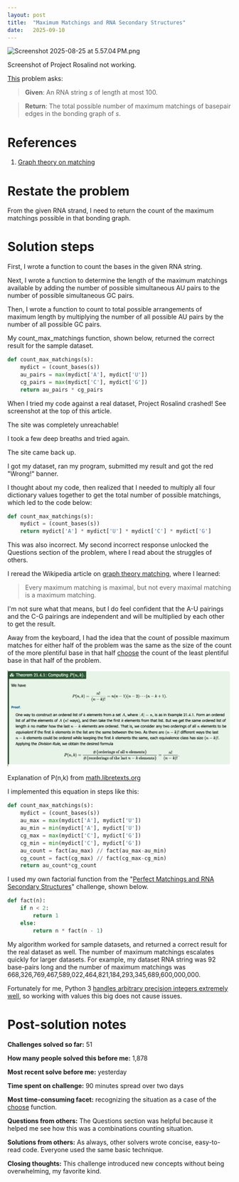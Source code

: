 ```yaml
---
layout: post
title:  "Maximum Matchings and RNA Secondary Structures"
date:   2025-09-10
---
```

![Screenshot 2025-08-25 at 5.57.04 PM.png](../assets/Screenshot%202025-08-25%20at%205.57.04%E2%80%AFPM.png)

Screenshot of Project Rosalind not working.

[This](https://rosalind.info/problems/mmch/) problem asks:

> **Given**: An RNA string _s_ of length at most 100.

> **Return**: The total possible number of maximum matchings of basepair edges in the bonding graph of _s_.

<!--break-->

# References
1. [Graph theory on matching](https://en.wikipedia.org/wiki/Matching_(graph_theory)#Definition)

# Restate the problem
From the given RNA strand, I need to return the count of the maximum matchings possible in that bonding graph.

# Solution steps
First, I wrote a function to count the bases in the given RNA string.

Next, I wrote a function to determine the length of the maximum matchings available by adding the number of possible simultaneous AU pairs to the number of possible simultaneous GC pairs. 

Then, I wrote a function to count to total possible arrangements of maximum length by multiplying the number of all possible AU pairs by the number of all possible GC pairs.

My count_max_matchings function, shown below, returned the correct result for the sample dataset.

```python
def count_max_matchings(s):
    mydict = (count_bases(s))
    au_pairs = max(mydict['A'], mydict['U'])
    cg_pairs = max(mydict['C'], mydict['G'])
    return au_pairs * cg_pairs
```

When I tried my code against a real dataset, Project Rosalind crashed! See screenshot at the top of this article.

The site was completely unreachable!

I took a few deep breaths and tried again.

The site came back up.

I got my dataset, ran my program, submitted my result and got the red "Wrong!" banner.

I thought about my code, then realized that I needed to multiply all four dictionary values together to get the total number of possible matchings, which led to the code below:

```python
def count_max_matchings(s):
    mydict = (count_bases(s))
    return mydict['A'] * mydict['U'] * mydict['C'] * mydict['G']
```

This was also incorrect. My second incorrect response unlocked the Questions section of the problem, where I read about the struggles of others.

I reread the Wikipedia article on [graph theory matching](https://en.wikipedia.org/wiki/Matching_(graph_theory)#Definition), where I learned:

>Every maximum matching is maximal, but not every maximal matching is a maximum matching.

I'm not sure what that means, but I do feel confident that the A-U pairings and the C-G pairings are independent and will be multiplied by each other to get the result.

Away from the keyboard, I had the idea that the count of possible maximum matches for either half of the problem was the same as the size of the count of the more plentiful base in that half [choose](https://math.libretexts.org/Bookshelves/Combinatorics_and_Discrete_Mathematics/Elementary_Foundations%3A_An_Introduction_to_Topics_in_Discrete_Mathematics_(Sylvestre)/21%3A_Permutations/21.04%3A_Permutations_of_Subsets) the count of the least plentiful base in that half of the problem.

![choose.png](../assets/choose.png)

Explanation of P(n,k) from [math.libretexts.org](https://math.libretexts.org/Bookshelves/Combinatorics_and_Discrete_Mathematics/Elementary_Foundations%3A_An_Introduction_to_Topics_in_Discrete_Mathematics_(Sylvestre)/21%3A_Permutations/21.04%3A_Permutations_of_Subsets)

I implemented this equation in steps like this:

```python
def count_max_matchings(s):
    mydict = (count_bases(s))
    au_max = max(mydict['A'], mydict['U'])
    au_min = min(mydict['A'], mydict['U'])
    cg_max = max(mydict['C'], mydict['G'])
    cg_min = min(mydict['C'], mydict['G'])
    au_count = fact(au_max) // fact(au_max-au_min)
    cg_count = fact(cg_max) // fact(cg_max-cg_min)
    return au_count*cg_count
```

I used my own factorial function from the "[Perfect Matchings and RNA Secondary Structures](https://rosalind.info/problems/pmch/)" challenge, shown below.

```python
def fact(n):
    if n < 2:
        return 1
    else:
        return n * fact(n - 1)
```

My algorithm worked for sample datasets, and returned a correct result for the real dataset as well. The number of maximum matchings escalates quickly for larger datasets. For example, my dataset RNA string was 92 base-pairs long and the number of maximum matchings was 668,326,769,467,589,022,464,821,184,293,345,689,600,000,000.

Fortunately for me, Python 3 [handles arbitrary precision integers extremely well](https://www.askpython.com/python/examples/python-large-integer-handling), so working with values this big does not cause issues.

# Post-solution notes
**Challenges solved so far:** 51

**How many people solved this before me:** 1,878

**Most recent solve before me:** yesterday

**Time spent on challenge:** 90 minutes spread over two days

**Most time-consuming facet:** recognizing the situation as a case of the [choose](https://en.wikipedia.org/wiki/Combination) function.

**Questions from others:** The Questions section was helpful because it helped me see how this was a combinations counting situation.

**Solutions from others:** As always, other solvers wrote concise, easy-to-read code. Everyone used the same basic technique.

**Closing thoughts:** This challenge introduced new concepts without being overwhelming, my favorite kind.